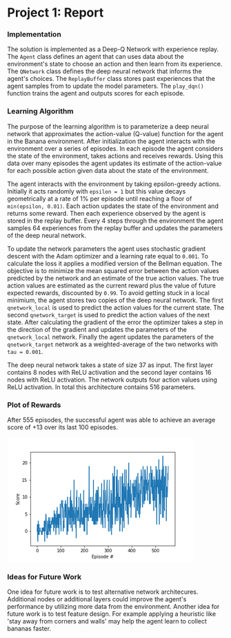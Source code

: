 # Project 1: Report

### Implementation

The solution is implemented as a Deep-Q Network with experience replay. The `Agent` class defines an agent that can uses data about the environment's state to choose an action and then learn from its experience. The `QNetwork` class defines the deep neural network that informs the agent's choices. The `ReplayBuffer` class stores past experiences that the agent samples from to update the model parameters. The `play_dqn()` function trains the agent and outputs scores for each episode.

### Learning Algorithm

The purpose of the learning algorithm is to parameterize a deep neural network that approximates the action-value (Q-value) function for the agent in the Banana environment. After initialization the agent interacts with the environment over a series of episodes. In each episode the agent considers the state of the environment, takes actions and receives rewards. Using this data over many episodes the agent updates its estimate of the action-value for each possible action given data about the state of the environment. 

The agent interacts with the environment by taking epsilon-greedy actions. Initially it acts randomly with `epsilon = 1` but this value decays geometrically at a rate of 1% per episode until reaching a floor of `min(epsilon, 0.01)`. Each action updates the state of the environment and returns some reward. Then each experience observed by the agent is stored in the replay buffer. Every 4 steps through the environment the agent samples 64 experiences from the replay buffer and updates the parameters of the deep neural network.

To update the network parameters the agent uses stochastic gradient descent with the Adam optimizer and a learning rate equal to `0.001`. To calculate the loss it applies a modified version of the Bellman equation. The objective is to minimize the mean squared error between the action values predicted by the network and an estimate of the true action values. The true action values are estimated as the current reward plus the value of future expected rewards, discounted by `0.99`. To avoid getting stuck in a local minimium, the agent stores two copies of the deep neural network. The first `qnetwork_local` is used to predict the action values for the current state. The second `qnetwork_target` is used to predict the action values of the next state. After calculating the gradient of the error the optimizer takes a step in the direction of the gradient and updates the parameters of the `qnetwork_local` network. Finally the agent updates the parameters of the `qnetwork_target` network as a weighted-average of the two networks with `tau = 0.001`.

The deep neural network takes a state of size 37 as input. The first layer contains 8 nodes with ReLU activation and the second layer contains 16 nodes with ReLU activation. The network outputs four action values using ReLU activation. In total this architecture contains 516 parameters.

### Plot of Rewards

After 555 episodes, the successful agent was able to achieve an average score of +13 over its last 100 episodes.

![Scores](score_history.png)

### Ideas for Future Work

One idea for future work is to test alternative network architecures. Additional nodes or additional layers could improve the agent's performance by utilizing more data from the environment. Another idea for future work is to test feature design. For example applying a heuristic like 'stay away from corners and walls' may help the agent learn to collect bananas faster.

